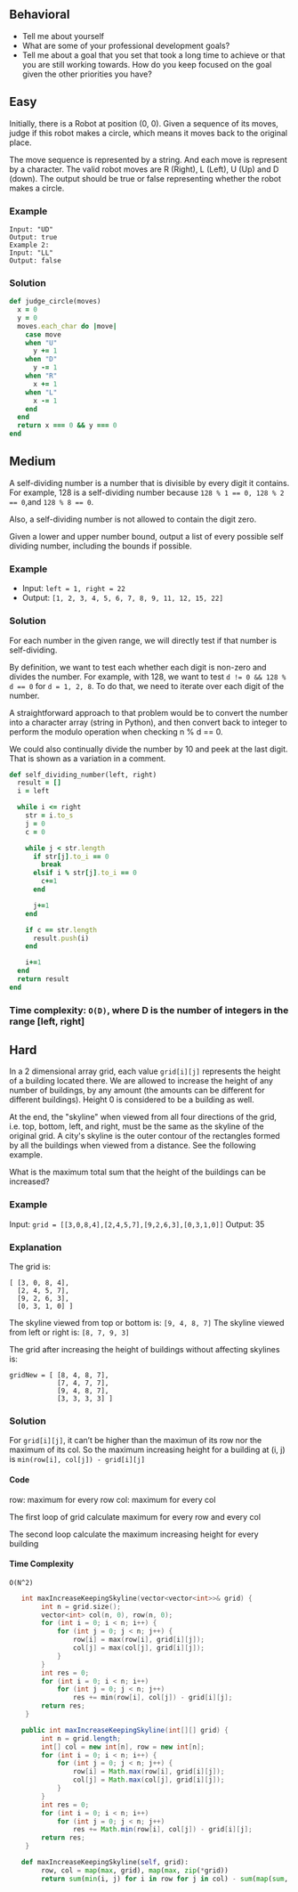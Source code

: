 ## Behavioral

* Tell me about yourself
* What are some of your professional development goals?
* Tell me about a goal that you set that took a long time to achieve or that you are still working towards. How do you keep focused on the goal given the other priorities you have?

## Easy

Initially, there is a Robot at position (0, 0). Given a sequence of its moves, judge if this robot makes a circle, which means it moves back to the original place.

The move sequence is represented by a string. And each move is represent by a character. The valid robot moves are R (Right), L (Left), U (Up) and D (down). The output should be true or false representing whether the robot makes a circle.

### Example

```
Input: "UD"
Output: true
Example 2:
Input: "LL"
Output: false
```

### Solution

```ruby
def judge_circle(moves)
  x = 0
  y = 0
  moves.each_char do |move|
    case move
    when "U"
      y += 1
    when "D"
      y -= 1
    when "R"
      x += 1
    when "L"
      x -= 1
    end
  end
  return x === 0 && y === 0
end
```

## Medium

A self-dividing number is a number that is divisible by every digit it contains. For example, 128 is a self-dividing number because ```128 % 1 == 0, 128 % 2 == 0```,and ```128 % 8 == 0```.

Also, a self-dividing number is not allowed to contain the digit zero.

Given a lower and upper number bound, output a list of every possible self dividing number, including the bounds if possible.

### Example

* Input: ```left = 1, right = 22```
* Output: ```[1, 2, 3, 4, 5, 6, 7, 8, 9, 11, 12, 15, 22]```

### Solution

For each number in the given range, we will directly test if that number is self-dividing.

By definition, we want to test each whether each digit is non-zero and divides the number. For example, with 128, we want to test ```d != 0 && 128 % d == 0``` for ```d = 1, 2, 8```. To do that, we need to iterate over each digit of the number.

A straightforward approach to that problem would be to convert the number into a character array (string in Python), and then convert back to integer to perform the modulo operation when checking n % d == 0.

We could also continually divide the number by 10 and peek at the last digit. That is shown as a variation in a comment.

```ruby
def self_dividing_number(left, right)
  result = []
  i = left

  while i <= right
    str = i.to_s
    j = 0
    c = 0

    while j < str.length
      if str[j].to_i == 0
        break
      elsif i % str[j].to_i == 0
        c+=1
      end

      j+=1
    end

    if c == str.length
      result.push(i)
    end

    i+=1
  end
  return result
end
```

### Time complexity: ```O(D)```, where D is the number of integers in the range [left, right]

## Hard

In a 2 dimensional array grid, each value ```grid[i][j]``` represents the height of a building located there. We are allowed to increase the height of any number of buildings, by any amount (the amounts can be different for different buildings). Height 0 is considered to be a building as well. 

At the end, the "skyline" when viewed from all four directions of the grid, i.e. top, bottom, left, and right, must be the same as the skyline of the original grid. A city's skyline is the outer contour of the rectangles formed by all the buildings when viewed from a distance. See the following example.

What is the maximum total sum that the height of the buildings can be increased?

### Example

Input: ```grid = [[3,0,8,4],[2,4,5,7],[9,2,6,3],[0,3,1,0]]```
Output: 35

### Explanation

The grid is:
```
[ [3, 0, 8, 4], 
  [2, 4, 5, 7],
  [9, 2, 6, 3],
  [0, 3, 1, 0] ]
```

The skyline viewed from top or bottom is: ```[9, 4, 8, 7]```
The skyline viewed from left or right is: ```[8, 7, 9, 3]```

The grid after increasing the height of buildings without affecting skylines is:

```
gridNew = [ [8, 4, 8, 7],
            [7, 4, 7, 7],
            [9, 4, 8, 7],
            [3, 3, 3, 3] ]
```

### Solution

For ```grid[i][j]```, it can’t be higher than the maximun of its row nor the maximum of its col.
So the maximum increasing height for a building at (i, j) is ```min(row[i], col[j]) - grid[i][j]```

#### Code

row: maximum for every row
col: maximum for every col

The first loop of grid calculate maximum for every row and every col

The second loop calculate the maximum increasing height for every building

#### Time Complexity

```O(N^2)```

```C++
   int maxIncreaseKeepingSkyline(vector<vector<int>>& grid) {
        int n = grid.size();
        vector<int> col(n, 0), row(n, 0);
        for (int i = 0; i < n; i++) {
            for (int j = 0; j < n; j++) {
                row[i] = max(row[i], grid[i][j]);
                col[j] = max(col[j], grid[i][j]);
            }
        }
        int res = 0;
        for (int i = 0; i < n; i++)
            for (int j = 0; j < n; j++)
                res += min(row[i], col[j]) - grid[i][j];
        return res;
    }
```
```java
   public int maxIncreaseKeepingSkyline(int[][] grid) {
        int n = grid.length;
        int[] col = new int[n], row = new int[n];
        for (int i = 0; i < n; i++) {
            for (int j = 0; j < n; j++) {
                row[i] = Math.max(row[i], grid[i][j]);
                col[j] = Math.max(col[j], grid[i][j]);
            }
        }
        int res = 0;
        for (int i = 0; i < n; i++)
            for (int j = 0; j < n; j++)
                res += Math.min(row[i], col[j]) - grid[i][j];
        return res;
    }
```
```python
   def maxIncreaseKeepingSkyline(self, grid):
        row, col = map(max, grid), map(max, zip(*grid))
        return sum(min(i, j) for i in row for j in col) - sum(map(sum, grid))
```

